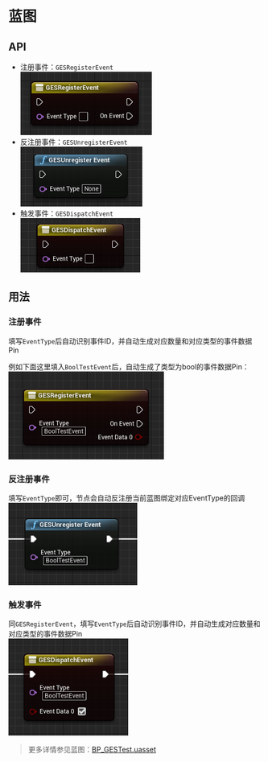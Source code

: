 # 蓝图
## API
* 注册事件：`GESRegisterEvent`  
![注册事件](../Images/BP_GESRegister.png "GES Register Event")
* 反注册事件：`GESUnregisterEvent`  
![反注册事件](../Images/BP_GESUnregister.png "GES Unregister Event")
* 触发事件：`GESDispatchEvent`  
![触发事件](../Images/BP_GESDispatch.png "GES Dispatch Event")
## 用法
### 注册事件
填写`EventType`后自动识别事件ID，并自动生成对应数量和对应类型的事件数据Pin  

例如下面这里填入`BoolTestEvent`后，自动生成了类型为bool的事件数据Pin：  
![注册事件](../Images/BP_GESRegister1.png "GES Register Event")
### 反注册事件
填写`EventType`即可，节点会自动反注册当前蓝图绑定对应EventType的回调  
![反注册事件](../Images/BP_GESUnregister1.png "GES Unregister Event")
### 触发事件
同`GESRegisterEvent`，填写`EventType`后自动识别事件ID，并自动生成对应数量和对应类型的事件数据Pin  
![触发事件](../Images/BP_GESDispatch1.png "GES Dispatch Event")  

> 更多详情参见蓝图：[BP_GESTest.uasset](../../GESProj/Content/Blueprints/BP_GESTest.uasset)